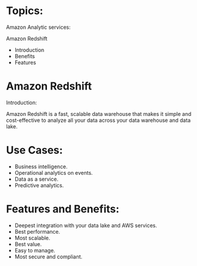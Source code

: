# Topics:

Amazon Analytic services:

Amazon Redshift

- Introduction
- Benefits
- Features

# Amazon Redshift

Introduction:

Amazon Redshift is a fast, scalable data warehouse that makes it simple and cost-effective to analyze all your
data across your data warehouse and data lake.

# Use Cases:

- Business intelligence.
- Operational analytics on events.
- Data as a service.
- Predictive analytics.

# Features and Benefits:

- Deepest integration with your data lake and AWS services.
- Best performance.
- Most scalable.
- Best value.
- Easy to manage.
- Most secure and compliant.
